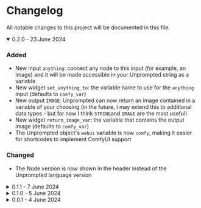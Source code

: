 # Changelog
All notable changes to this project will be documented in this file.

<details open><summary>0.2.0 - 23 June 2024</summary>

### Added
- New input `anything`: connect any node to this input (for example, an image) and it will be made accessible in your Unprompted string as a variable
- New widget `set_anything_to`: the variable name to use for the `anything` input (defaults to `comfy_var`)
- New output `IMAGE`: Unprompted can now return an image contained in a variable of your choosing (in the future, I may extend this to additional data types - but for now I think `STRING`and `IMAGE` are the most useful)
- New widget `return_image_var`: the variable that contains the output image (defaults to `comfy_var`)
- The Unprompted object's `webui` variable is now `comfy`, making it easier for shortcodes to implement ComfyUI support

### Changed
- The Node version is now shown in the header instead of the Unprompted language version

</details>

<details><summary>0.1.1 - 7 June 2024</summary>

### Fixed
- Speculative fixes for ComfyUI Manager support

</details>

<details><summary>0.1.0 - 5 June 2024</summary>

### Added
- New setting `always_rerun` to force the node to re-run even when the input data hasn't changed

</details>

<details><summary>0.0.1 - 4 June 2024</summary>

### Added
- Initial release

</details>